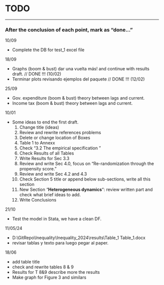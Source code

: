  # TODO

_________________________________________________________

### After the conclusion of each point, mark as “done...”

10/09
* Complete the DB for test_1 excel file

18/09

* Graphs (boom & bust) dar una vuelta más! and continue with results draft. // DONE !!! (10/02)
* Terminar plots revisando ejemplos del paquete // DONE !!! (12/02)

25/09

* Gov. expenditure (boom & bust) theory between lags and current.
* Income tax (boom & bust) theory between lags and current.

10/01

* Some ideas to end the first draft.
  1. Change title (ideas)
  2. Review and rewrite references problems
  3. Delete or change location of Boxes
  4. Table 1 to Annexx
  5. Check “3.2 The empirical specification ”
  6. Check Results of all Tables
  7. Write Results for Sec 3.3 
  8. Review and write Sec 4.0, focus on “Re-randomization through the propensity score.”
  9. Review and write Sec 4.2 and 4.3
  10. Check Section 5 title or append below sub-sections, write all this section
  11. New Section “**Heterogeneous dynamics**“: review written part and check what brief ideas to add.
  12. Write Conclusions 


21/10

* Test the model in Stata, we have a clean DF.

11/05/24 

* D:\GitRepo\Inequality\Inequality_2024\results\Table_1 Table_1.docx 
* revisar tablas y texto para luego pegar al paper.

18/06
* add table title
* check and rewrite tables 8 & 9
* Results for T 8&9 describe more the results
* Make graph for Figure 3 and similars